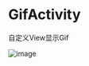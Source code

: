 GifActivity
===========

自定义View显示Gif

![image](https://github.com/longtaoge/GifActivity/blob/master/gif.gif)

